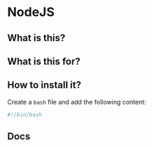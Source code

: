 # NodeJS

## What is this?

## What is this for?

## How to install it?

Create a `bash` file and add the following content:

```bash
#!/bin/bash

```

## Docs

